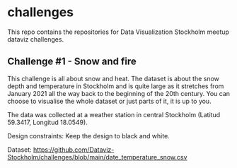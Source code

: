 # challenges
This repo contains the repositories for Data Visualization Stockholm meetup dataviz challenges.

## Challenge #1 - Snow and fire
This challenge is all about snow and heat. The dataset is about the snow depth and temperature in Stockholm and is quite large as it stretches from January 2021 all the way back to the beginning of the 20th century. You can choose to visualise the whole dataset or just parts of it, it is up to you.

The data was collected at a weather station in central Stockholm (Latitud 59.3417, Longitud 18.0549).

Design constraints: Keep the design to black and white.

Dataset: https://github.com/Dataviz-Stockholm/challenges/blob/main/date_temperature_snow.csv
